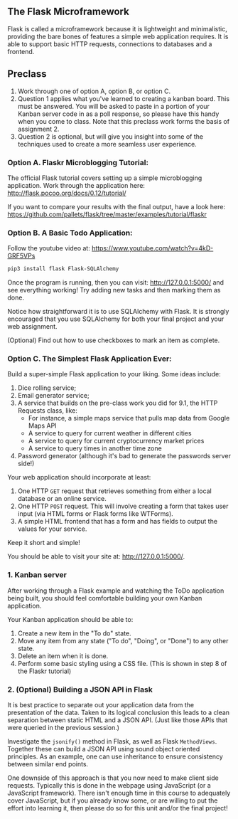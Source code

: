 ## The Flask Microframework

Flask is called a microframework because it is lightweight and minimalistic, providing the bare bones of features a simple web application requires. It is able to support basic HTTP requests, connections to databases and a frontend.

## Preclass

1. Work through one of option A, option B, or option C.
2. Question 1 applies what you've learned to creating a kanban board. This must
be answered. You will be asked to paste in a portion of your Kanban server code
in as a poll response, so please have this handy when you come to class. Note
that this preclass work forms the basis of assignment 2.
3. Question 2 is optional, but will give you insight into some of the techniques
used to create a more seamless user experience.

### Option A. Flaskr Microblogging Tutorial:

The official Flask tutorial covers setting up a simple microblogging
application. Work through the application here:
http://flask.pocoo.org/docs/0.12/tutorial/

If you want to compare your results with the final output, have a look here:
https://github.com/pallets/flask/tree/master/examples/tutorial/flaskr


### Option B. A Basic Todo Application:

Follow the youtube video at: https://www.youtube.com/watch?v=4kD-GRF5VPs

```bash
pip3 install flask Flask-SQLAlchemy
```

Once the program is running, then you can visit: http://127.0.0.1:5000/ and see
everything working!  Try adding new tasks and then marking them as done.

Notice how straightforward it is to use SQLAlchemy with Flask.  It is strongly
encouraged that you use SQLAlchemy for both your final project and your web
assignment.

(Optional) Find out how to use checkboxes to mark an item as complete.

### Option C. The Simplest Flask Application Ever:

Build a super-simple Flask application to your liking. Some ideas include:

1. Dice rolling service;
2. Email generator service;
3. A service that builds on the pre-class work you did for 9.1, the HTTP Requests class, like:
	- For instance, a simple maps service that pulls map data from Google Maps API
	- A service to query for current weather in different cities
	- A service to query for current cryptocurrency market prices
	- A service to query times in another time zone
4. Password generator (although it's bad to generate the passwords server side!)

Your web application should incorporate at least:
1. One HTTP `GET` request that retrieves something from either a local database or an online service.
2. One HTTP `POST` request. This will involve creating a form that takes user input (via HTML forms or Flask forms like WTForms).
3. A simple HTML frontend that has a form and has fields to output the values for your service.

Keep it short and simple!

You should be able to visit your site at: http://127.0.0.1:5000/.

### 1. Kanban server

After working through a Flask example and watching the ToDo application being
built, you should feel comfortable building your own Kanban application.

Your Kanban application should be able to:
1. Create a new item in the "To do" state.
2. Move any item from any state ("To do", "Doing", or "Done") to any other state.
3. Delete an item when it is done.
4. Perform some basic styling using a CSS file.  (This is shown in step 8 of the
   Flaskr tutorial)

### 2. (Optional) Building a JSON API in Flask

It is best practice to separate out your application data from the presentation
of the data.  Taken to its logical conclusion this leads to a clean separation
between static HTML and a JSON API.  (Just like those APIs that were queried
in the previous session.)  

Investigate the `jsonify()` method in Flask, as well as Flask `MethodViews`.
Together these can build a JSON API using sound object oriented principles.
As an example, one can use inheritance to ensure consistency between similar
end points.

One downside of this approach is that you now need to make client side requests.
Typically this is done in the webpage using JavaScript (or a JavaScript
framework).  There isn't enough time in this course to adequately cover
JavaScript, but if you already know some, or are willing to put the effort into
learning it, then please do so for this unit and/or the final project!
